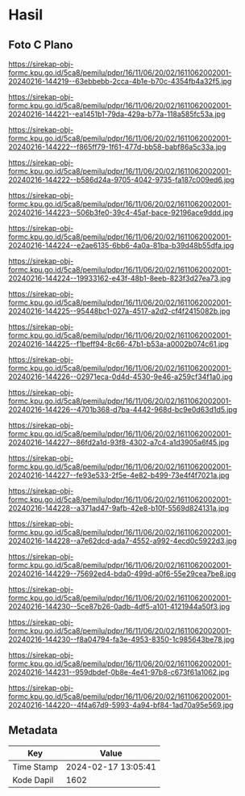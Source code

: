# Hasil

## Foto C Plano

https://sirekap-obj-formc.kpu.go.id/5ca8/pemilu/pdpr/16/11/06/20/02/1611062002001-20240216-144219--63ebbebb-2cca-4b1e-b70c-4354fb4a32f5.jpg

https://sirekap-obj-formc.kpu.go.id/5ca8/pemilu/pdpr/16/11/06/20/02/1611062002001-20240216-144221--ea1451b1-79da-429a-b77a-118a585fc53a.jpg

https://sirekap-obj-formc.kpu.go.id/5ca8/pemilu/pdpr/16/11/06/20/02/1611062002001-20240216-144222--f865ff79-1f61-477d-bb58-babf86a5c33a.jpg

https://sirekap-obj-formc.kpu.go.id/5ca8/pemilu/pdpr/16/11/06/20/02/1611062002001-20240216-144222--b586d24a-9705-4042-9735-fa187c009ed6.jpg

https://sirekap-obj-formc.kpu.go.id/5ca8/pemilu/pdpr/16/11/06/20/02/1611062002001-20240216-144223--506b3fe0-39c4-45af-bace-92196ace9ddd.jpg

https://sirekap-obj-formc.kpu.go.id/5ca8/pemilu/pdpr/16/11/06/20/02/1611062002001-20240216-144224--e2ae6135-6bb6-4a0a-81ba-b39d48b55dfa.jpg

https://sirekap-obj-formc.kpu.go.id/5ca8/pemilu/pdpr/16/11/06/20/02/1611062002001-20240216-144224--19933162-e43f-48b1-8eeb-823f3d27ea73.jpg

https://sirekap-obj-formc.kpu.go.id/5ca8/pemilu/pdpr/16/11/06/20/02/1611062002001-20240216-144225--95448bc1-027a-4517-a2d2-cf4f2415082b.jpg

https://sirekap-obj-formc.kpu.go.id/5ca8/pemilu/pdpr/16/11/06/20/02/1611062002001-20240216-144225--f1beff94-8c66-47b1-b53a-a0002b074c61.jpg

https://sirekap-obj-formc.kpu.go.id/5ca8/pemilu/pdpr/16/11/06/20/02/1611062002001-20240216-144226--02971eca-0d4d-4530-9e46-a259cf34f1a0.jpg

https://sirekap-obj-formc.kpu.go.id/5ca8/pemilu/pdpr/16/11/06/20/02/1611062002001-20240216-144226--4701b368-d7ba-4442-968d-bc9e0d63d1d5.jpg

https://sirekap-obj-formc.kpu.go.id/5ca8/pemilu/pdpr/16/11/06/20/02/1611062002001-20240216-144227--86fd2a1d-93f8-4302-a7c4-a1d3905a6f45.jpg

https://sirekap-obj-formc.kpu.go.id/5ca8/pemilu/pdpr/16/11/06/20/02/1611062002001-20240216-144227--fe93e533-2f5e-4e82-b499-73e4f4f7021a.jpg

https://sirekap-obj-formc.kpu.go.id/5ca8/pemilu/pdpr/16/11/06/20/02/1611062002001-20240216-144228--a371ad47-9afb-42e8-b10f-5569d824131a.jpg

https://sirekap-obj-formc.kpu.go.id/5ca8/pemilu/pdpr/16/11/06/20/02/1611062002001-20240216-144228--a7e62dcd-ada7-4552-a992-4ecd0c5922d3.jpg

https://sirekap-obj-formc.kpu.go.id/5ca8/pemilu/pdpr/16/11/06/20/02/1611062002001-20240216-144229--75692ed4-bda0-499d-a0f6-55e29cea7be8.jpg

https://sirekap-obj-formc.kpu.go.id/5ca8/pemilu/pdpr/16/11/06/20/02/1611062002001-20240216-144230--5ce87b26-0adb-4df5-a101-4121944a50f3.jpg

https://sirekap-obj-formc.kpu.go.id/5ca8/pemilu/pdpr/16/11/06/20/02/1611062002001-20240216-144230--f8a04794-fa3e-4953-8350-1c985643be78.jpg

https://sirekap-obj-formc.kpu.go.id/5ca8/pemilu/pdpr/16/11/06/20/02/1611062002001-20240216-144231--959dbdef-0b8e-4e41-97b8-c673f61a1062.jpg

https://sirekap-obj-formc.kpu.go.id/5ca8/pemilu/pdpr/16/11/06/20/02/1611062002001-20240216-144220--4f4a67d9-5993-4a94-bf84-1ad70a95e569.jpg


## Metadata

| Key        | Value               |
| ---------- | ------------------- |
| Time Stamp | 2024-02-17 13:05:41 |
| Kode Dapil | 1602                |



